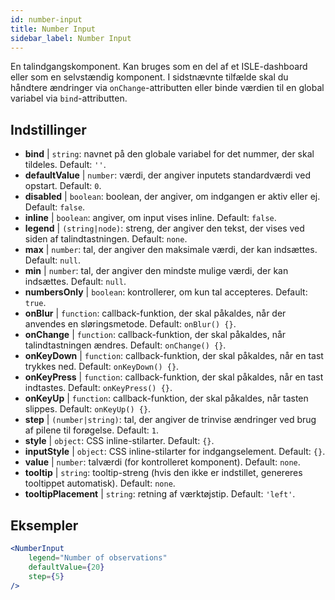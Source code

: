 ```yaml
---
id: number-input
title: Number Input
sidebar_label: Number Input
---
```


En talindgangskomponent. Kan bruges som en del af et ISLE-dashboard eller som en selvstændig komponent. I sidstnævnte tilfælde skal du håndtere ændringer via `onChange`-attributten eller binde værdien til en global variabel via `bind`-attributten.

## Indstillinger

* __bind__ | `string`: navnet på den globale variabel for det nummer, der skal tildeles. Default: `''`.
* __defaultValue__ | `number`: værdi, der angiver inputets standardværdi ved opstart. Default: `0`.
* __disabled__ | `boolean`: boolean, der angiver, om indgangen er aktiv eller ej. Default: `false`.
* __inline__ | `boolean`: angiver, om input vises inline. Default: `false`.
* __legend__ | `(string|node)`: streng, der angiver den tekst, der vises ved siden af talindtastningen. Default: `none`.
* __max__ | `number`: tal, der angiver den maksimale værdi, der kan indsættes. Default: `null`.
* __min__ | `number`: tal, der angiver den mindste mulige værdi, der kan indsættes. Default: `null`.
* __numbersOnly__ | `boolean`: kontrollerer, om kun tal accepteres. Default: `true`.
* __onBlur__ | `function`: callback-funktion, der skal påkaldes, når der anvendes en sløringsmetode. Default: `onBlur() {}`.
* __onChange__ | `function`: callback-funktion, der skal påkaldes, når talindtastningen ændres. Default: `onChange() {}`.
* __onKeyDown__ | `function`: callback-funktion, der skal påkaldes, når en tast trykkes ned. Default: `onKeyDown() {}`.
* __onKeyPress__ | `function`: callback-funktion, der skal påkaldes, når en tast indtastes. Default: `onKeyPress() {}`.
* __onKeyUp__ | `function`: callback-funktion, der skal påkaldes, når tasten slippes. Default: `onKeyUp() {}`.
* __step__ | `(number|string)`: tal, der angiver de trinvise ændringer ved brug af pilene til forøgelse. Default: `1`.
* __style__ | `object`: CSS inline-stilarter. Default: `{}`.
* __inputStyle__ | `object`: CSS inline-stilarter for indgangselement. Default: `{}`.
* __value__ | `number`: talværdi (for kontrolleret komponent). Default: `none`.
* __tooltip__ | `string`: tooltip-streng (hvis den ikke er indstillet, genereres tooltippet automatisk). Default: `none`.
* __tooltipPlacement__ | `string`: retning af værktøjstip. Default: `'left'`.


## Eksempler

```jsx live
<NumberInput
    legend="Number of observations"
    defaultValue={20}
    step={5}
/>
```

